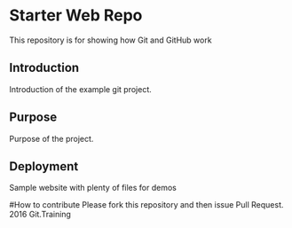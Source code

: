 # Starter Web Repo

This repository is for showing how Git and GitHub work

## Introduction
Introduction of the example git project.

## Purpose
Purpose of the project.

## Deployment

Sample website with plenty of files for demos

#How to contribute
Please fork this repository and then issue Pull Request.
2016 Git.Training